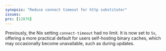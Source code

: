 ```yaml
---
synopsis: "Reduce connect timeout for http substituter"
issues:
prs: [12876]
---
```


Previously, the Nix setting `connect-timeout` had no limit. It is now set to `5s`, offering a more practical default for users self-hosting binary caches, which may occasionally become unavailable, such as during updates.
